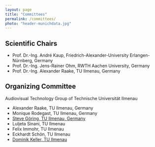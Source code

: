 ```yaml
---
layout: page
title: "Committees"
permalink: /committees/
photo: "header-munichdata.jpg"
---
```


## Scientific Chairs

* Prof. Dr.-Ing. André Kaup, Friedrich-Alexander-University Erlangen-Nürnberg, Germany
* Prof. Dr.-Ing. Jens-Rainer Ohm, RWTH Aachen University, Germany
* Prof. Dr.-Ing. Alexander Raake, TU Ilmenau, Germany


## Organizing Committee

Audiovisual Technology Group of Technische Universität Ilmenau
* Alexander Raake, TU Ilmenau, Germany
* Monique Rodegast, TU Ilmenau, Germany
* [Steve Göring, TU Ilmenau, Germany](https://www.tu-ilmenau.de/universitaet/fakultaeten/fakultaet-elektrotechnik-und-informationstechnik/profil/institute-und-fachgebiete/fachgebiet-audiovisuelle-technik/team-fachgebiet-audiovisuelle-technik/steve-goering)
* Luljeta Sinani, TU Ilmenau
* Felix Immohr, TU Ilmenau
* Eckhardt Schön, TU Ilmenau 
* [Dominik Keller, TU Ilmenau](https://www.tu-ilmenau.de/mt-avt/team-fachgebiet-audiovisuelle-technik/dominik-keller)

